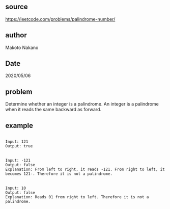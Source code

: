 ## source
https://leetcode.com/problems/palindrome-number/

## author
Makoto Nakano

## Date
2020/05/06

## problem  
Determine whether an integer is a palindrome. An integer is a palindrome when it reads the same backward as forward.

## example
<code>
Input: 121
Output: true
</code>
<br />

<code>
Input: -121
Output: false
Explanation: From left to right, it reads -121. From right to left, it becomes 121-. Therefore it is not a palindrome.
</code>
<br />

<code>
Input: 10
Output: false
Explanation: Reads 01 from right to left. Therefore it is not a palindrome.
</code>
